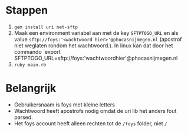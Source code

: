 # Stappen
1. `gem install uri net-sftp`
2. Maak een environment variabel aan met de key `SFTPTOGO_URL` en als value `sftp://foys:'<wachtwoord hier>'@phocasnijmegen.nl` (apostrof niet weglaten rondom het wachtwoord.). In linux kan dat door het commando `export SFTPTOGO_URL=sftp://foys:'wachtwoordhier'@phocasnijmegen.nl
3. `ruby main.rb`

# Belangrijk
- Gebruikersnaam is foys met kleine letters
- Wachtwoord heeft apostrofs nodig omdat de uri lib het anders fout parsed.
- Het foys account heeft alleen rechten tot de `/foys` folder, niet `/`
